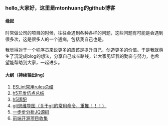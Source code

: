 ### hello,大家好，这里是mtonhuang的github博客

#### 缘起

时常做公司的项目的时候，往往会遇到各种各样的问题，这些问题有可能是会遇到很多次，这是很多人的一个通病，包括我自己也是。

我觉得对于一个程序员来说更多的应该是提升自己，创造更多的价值。于是我就萌生了沉淀成blog的想法，分享自己成长路线，让大家见证我的勤奋与努力，也希望能帮助到大家，一起进步。

#### 大纲（持续输出ing）

1. [ESLint常用rules总结](https://github.com/mtonhuang/bolg/tree/master/ESLint_rules)
2. [h5开发坑点总结](https://github.com/mtonhuang/bolg/tree/master/h5)
3. [h5适配](https://github.com/mtonhuang/bolg/tree/master/h5/h5_adaptation)
4. [git思维导图（关于git的常用命令，重推！！！）](https://github.com/mtonhuang/bolg/tree/master/git_mindMap)
5. [一步步分析JQ源码](https://github.com/mtonhuang/bolg/tree/master/analysis_jq)
6. [前端开源项目收集](https://github.com/mtonhuang/bolg/tree/master/collect)
